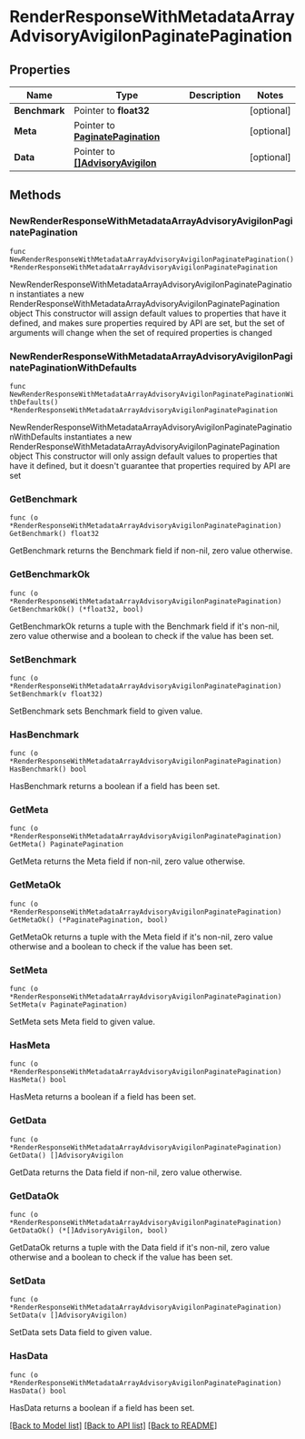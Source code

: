 # RenderResponseWithMetadataArrayAdvisoryAvigilonPaginatePagination

## Properties

Name | Type | Description | Notes
------------ | ------------- | ------------- | -------------
**Benchmark** | Pointer to **float32** |  | [optional] 
**Meta** | Pointer to [**PaginatePagination**](PaginatePagination.md) |  | [optional] 
**Data** | Pointer to [**[]AdvisoryAvigilon**](AdvisoryAvigilon.md) |  | [optional] 

## Methods

### NewRenderResponseWithMetadataArrayAdvisoryAvigilonPaginatePagination

`func NewRenderResponseWithMetadataArrayAdvisoryAvigilonPaginatePagination() *RenderResponseWithMetadataArrayAdvisoryAvigilonPaginatePagination`

NewRenderResponseWithMetadataArrayAdvisoryAvigilonPaginatePagination instantiates a new RenderResponseWithMetadataArrayAdvisoryAvigilonPaginatePagination object
This constructor will assign default values to properties that have it defined,
and makes sure properties required by API are set, but the set of arguments
will change when the set of required properties is changed

### NewRenderResponseWithMetadataArrayAdvisoryAvigilonPaginatePaginationWithDefaults

`func NewRenderResponseWithMetadataArrayAdvisoryAvigilonPaginatePaginationWithDefaults() *RenderResponseWithMetadataArrayAdvisoryAvigilonPaginatePagination`

NewRenderResponseWithMetadataArrayAdvisoryAvigilonPaginatePaginationWithDefaults instantiates a new RenderResponseWithMetadataArrayAdvisoryAvigilonPaginatePagination object
This constructor will only assign default values to properties that have it defined,
but it doesn't guarantee that properties required by API are set

### GetBenchmark

`func (o *RenderResponseWithMetadataArrayAdvisoryAvigilonPaginatePagination) GetBenchmark() float32`

GetBenchmark returns the Benchmark field if non-nil, zero value otherwise.

### GetBenchmarkOk

`func (o *RenderResponseWithMetadataArrayAdvisoryAvigilonPaginatePagination) GetBenchmarkOk() (*float32, bool)`

GetBenchmarkOk returns a tuple with the Benchmark field if it's non-nil, zero value otherwise
and a boolean to check if the value has been set.

### SetBenchmark

`func (o *RenderResponseWithMetadataArrayAdvisoryAvigilonPaginatePagination) SetBenchmark(v float32)`

SetBenchmark sets Benchmark field to given value.

### HasBenchmark

`func (o *RenderResponseWithMetadataArrayAdvisoryAvigilonPaginatePagination) HasBenchmark() bool`

HasBenchmark returns a boolean if a field has been set.

### GetMeta

`func (o *RenderResponseWithMetadataArrayAdvisoryAvigilonPaginatePagination) GetMeta() PaginatePagination`

GetMeta returns the Meta field if non-nil, zero value otherwise.

### GetMetaOk

`func (o *RenderResponseWithMetadataArrayAdvisoryAvigilonPaginatePagination) GetMetaOk() (*PaginatePagination, bool)`

GetMetaOk returns a tuple with the Meta field if it's non-nil, zero value otherwise
and a boolean to check if the value has been set.

### SetMeta

`func (o *RenderResponseWithMetadataArrayAdvisoryAvigilonPaginatePagination) SetMeta(v PaginatePagination)`

SetMeta sets Meta field to given value.

### HasMeta

`func (o *RenderResponseWithMetadataArrayAdvisoryAvigilonPaginatePagination) HasMeta() bool`

HasMeta returns a boolean if a field has been set.

### GetData

`func (o *RenderResponseWithMetadataArrayAdvisoryAvigilonPaginatePagination) GetData() []AdvisoryAvigilon`

GetData returns the Data field if non-nil, zero value otherwise.

### GetDataOk

`func (o *RenderResponseWithMetadataArrayAdvisoryAvigilonPaginatePagination) GetDataOk() (*[]AdvisoryAvigilon, bool)`

GetDataOk returns a tuple with the Data field if it's non-nil, zero value otherwise
and a boolean to check if the value has been set.

### SetData

`func (o *RenderResponseWithMetadataArrayAdvisoryAvigilonPaginatePagination) SetData(v []AdvisoryAvigilon)`

SetData sets Data field to given value.

### HasData

`func (o *RenderResponseWithMetadataArrayAdvisoryAvigilonPaginatePagination) HasData() bool`

HasData returns a boolean if a field has been set.


[[Back to Model list]](../README.md#documentation-for-models) [[Back to API list]](../README.md#documentation-for-api-endpoints) [[Back to README]](../README.md)


